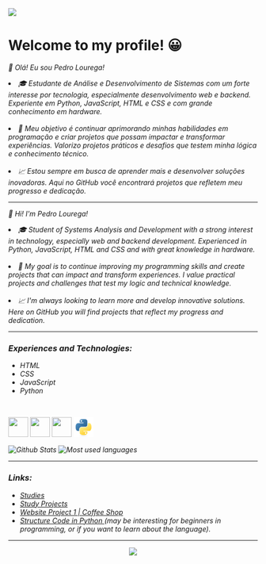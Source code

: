 
<img width="980"  src="https://media.licdn.com/dms/image/C4D12AQF1hJoh1-sK3Q/article-cover_image-shrink_600_2000/0/1520105053710?e=2147483647&v=beta&t=GQdeMSaDb8t4_zVtVBBKpr8adoHnGL6srgsKd-utgJg">

# Welcome to my profile! 😀



<em>👋 Olá! Eu sou Pedro Lourega!<br>

<li>🎓 Estudante de Análise e Desenvolvimento de Sistemas com um forte interesse por tecnologia, especialmente desenvolvimento web e backend. Experiente em Python, JavaScript, HTML e CSS e com grande conhecimento em hardware.</li><br>

<li>🚀 Meu objetivo é continuar aprimorando minhas habilidades em programação e criar projetos que possam impactar e transformar experiências. Valorizo projetos práticos e desafios que testem minha lógica e conhecimento técnico.</li><br>

<li>📈 Estou sempre em busca de aprender mais e desenvolver soluções inovadoras. Aqui no GitHub você encontrará projetos que refletem meu progresso e dedicação.</li> <em>
 
<hr>

<em>👋 Hi! I'm Pedro Lourega!<br>

<li>🎓 Student of Systems Analysis and Development with a strong interest in technology, especially web and backend development. Experienced in Python, JavaScript, HTML and CSS and with great knowledge in hardware.</li><br>

<li>🚀 My goal is to continue improving my programming skills and create projects that can impact and transform experiences. I value practical projects and challenges that test my logic and technical knowledge.</li><br>

<li>📈 I'm always looking to learn more and develop innovative solutions. Here on GitHub you will find projects that reflect my progress and dedication.</li> <em>


<hr>

### Experiences and Technologies:<br>

* HTML
* CSS
* JavaScript
* Python

<br>

<img src="https://cdn.jsdelivr.net/gh/devicons/devicon/icons/html5/html5-plain.svg" width="40" height="40" />  <img src="https://cdn.jsdelivr.net/gh/devicons/devicon/icons/css3/css3-original.svg" width="40" height="40"/>  <img src="https://cdn.jsdelivr.net/gh/devicons/devicon/icons/javascript/javascript-original.svg" width="40" height="40" /> <img src="https://raw.githubusercontent.com/devicons/devicon/master/icons/python/python-original.svg" alt="python" width="40" height="40" />


 <img alt="Github Stats" height="200em" src="https://github-readme-stats.vercel.app/api?username=PedroLourega&show_icons=true&theme=github_dark"></img>
 <img alt="Most used languages" height="200em" src="https://github-readme-stats.vercel.app/api/top-langs/?username=PedroLourega&theme=github_dark"></img>



<hr>

### Links:<br>


* <a href="https://github.com/PedroLourega/studycodes1">Studies</a><br>
* <a href="https://github.com/PedroLourega/study_projects">Study Projects</a><br>
* <a href="https://github.com/PedroLourega/website_project1">Website Project 1 | Coffee Shop </a><br>
* <a href="https://github.com/PedroLourega/structure_code_python ">Structure Code in Python </a> (may be interesting for beginners in programming, or if you want to learn about the language).<br>

<hr>

<p align="center">
  <img height="250px" src="https://media1.tenor.com/m/JWJRjZFUa_cAAAAC/one-piece-anime.gif"></img><br>
</p>

